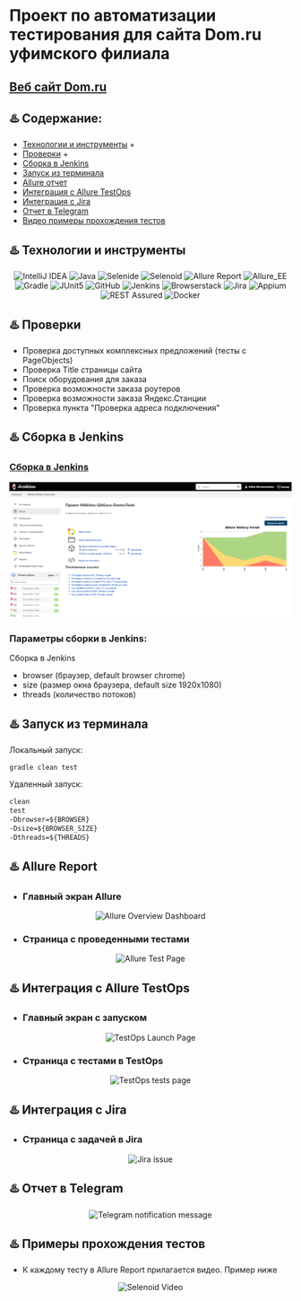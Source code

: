 # Проект по автоматизации тестирования для сайта Dom.ru уфимского филиала
## <a target="_blank" href="https://www.ufa.dom.ru/">Веб сайт Dom.ru</a>

## :hotsprings: Содержание:

- <a href="#hotsprings-технологии-и-инструменты">Технологии и инструменты</a> +
- <a href="#hotsprings-реализованные-проверки">Проверки</a> + 
- <a href="#hotsprings-сборка-в-Jenkins">Сборка в Jenkins</a>
- <a href="#shinto_shrine-запуск-из-терминала">Запуск из терминала</a>
- <a href="#shinto_shrine-allure-отчет">Allure отчет</a>
- <a href="#shinto_shrine-интеграция-с-allure-testops">Интеграция с Allure TestOps</a>
- <a href="#shinto_shrine-интеграция-с-jira">Интеграция с Jira</a>
- <a href="#shinto_shrine-отчет-в-telegram">Отчет в Telegram</a>
- <a href="#shinto_shrine-видео-примеры-прохождения-тестов">Видео примеры прохождения тестов</a>

## :hotsprings: Технологии и инструменты
<p align="center">
<img width="6%" title="IntelliJ IDEA" src="https://starchenkov.pro/qa-guru/img/skills/Intelij_IDEA.svg">
<img width="6%" title="Java" src="https://starchenkov.pro/qa-guru/img/skills/Java.svg">
<img width="6%" title="Selenide" src="https://starchenkov.pro/qa-guru/img/skills/Selenide.svg">
<img width="6%" title="Selenoid" src="https://starchenkov.pro/qa-guru/img/skills/Selenoid.svg">
<img width="6%" title="Allure Report" src="https://starchenkov.pro/qa-guru/img/skills/Allure_Report.svg">
<img width="6%" title="Allure_EE" src="https://starchenkov.pro/qa-guru/img/skills/Allure_EE.svg">
<img width="6%" title="Gradle" src="https://starchenkov.pro/qa-guru/img/skills/Gradle.svg">
<img width="6%" title="JUnit5" src="https://starchenkov.pro/qa-guru/img/skills/JUnit5.svg">
<img width="6%" title="GitHub" src="https://cdn.icon-icons.com/icons2/2351/PNG/128/logo_github_icon_143196.png">
<img width="6%" title="Jenkins" src="https://starchenkov.pro/qa-guru/img/skills/Jenkins.svg">
<img width="6%" title="Browserstack" src="https://starchenkov.pro/qa-guru/img/skills/Browserstack.svg">
<img width="6%" title="Jira" src="https://starchenkov.pro/qa-guru/img/skills/Jira.svg">
<img width="6%" title="Appium" src="https://starchenkov.pro/qa-guru/img/skills/Appium.svg">
<img width="6%" title="REST Assured" src="https://starchenkov.pro/qa-guru/img/skills/Rest-Assured.svg">
<img width="6%" title="Docker" src="https://starchenkov.pro/qa-guru/img/skills/Docker.svg">
</p>

## :hotsprings: Проверки
- Проверка доступных комплексных предложений (тесты с PageObjects)
- Проверка Title страницы сайта
- Поиск оборудования для заказа
- Проверка возможности заказа роутеров
- Проверка возможности заказа Яндекс.Станции
- Проверка пункта "Проверка адреса подключения"

## :hotsprings: Сборка в Jenkins
### <a target="_blank" href="https://jenkins.autotests.cloud/job/Nikkitox-QAGuru-DomruTests/">Сборка в Jenkins</a>
<p align="center">
<img title="src/images/screenshots/jenkins-job.png" src="src\images\screenshots\jenkins-job.png">
</p>

### Параметры сборки в Jenkins:
Сборка в Jenkins

- browser (браузер, default browser chrome)
- size (размер окна браузера, default size 1920x1080)
- threads (количество потоков)

## :hotsprings: Запуск из терминала
Локальный запуск:
```
gradle clean test
```

Удаленный запуск:
```
clean
test
-Dbrowser=${BROWSER}
-Dsize=${BROWSER_SIZE}
-Dthreads=${THREADS}
```

## :hotsprings: Allure Report
- ### Главный экран Allure
<p align="center">
<img title="Allure Overview Dashboard" src="G:\AQA\QaGuru.13.DomruTests\src\images\screenshots\main-page-allure-report.png">
</p>

- ### Страница с проведенными тестами
<p align="center">
<img title="Allure Test Page" src="G:\AQA\QaGuru.13.DomruTests\src\images\screenshots\allure-report-tests.png">
</p>

## :hotsprings: Интеграция с Allure TestOps
- ### Главный экран с запуском
<p align="center">
<img title="TestOps Launch Page" src="G:\AQA\QaGuru.13.DomruTests\src\images\screenshots\testops-main.png">
</p>

- ### Страница с тестами в TestOps
<p align="center">
<img title="TestOps tests page" src="G:\AQA\QaGuru.13.DomruTests\src\images\screenshots\testops-tests.png">
</p>

## :hotsprings: Интеграция с Jira
- ### Страница с задачей в Jira
<p align="center">
<img title="Jira issue" src="G:\AQA\QaGuru.13.DomruTests\src\images\screenshots\jira.png">
</p>

## :hotsprings: Отчет в Telegram
<p align="center">
<img title="Telegram notification message" src="G:\AQA\QaGuru.13.DomruTests\src\images\screenshots\telegram.png">
</p>

## :hotsprings: Примеры прохождения тестов
- К каждому тесту в Allure Report прилагается видео. Пример ниже
<p align="center">
  <img title="Selenoid Video" src="G:\AQA\QaGuru.13.DomruTests\src\images\screenshots\selenoidvideo.gif">
</p>
